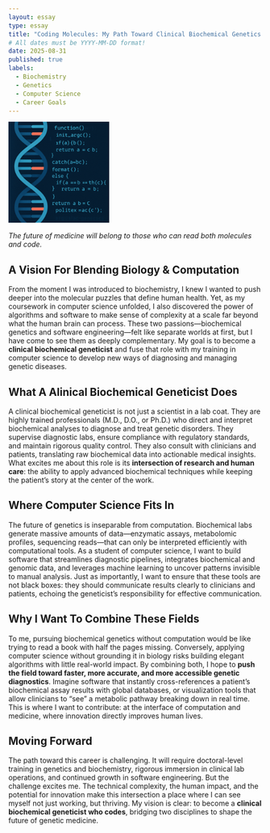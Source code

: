 ```yaml
---
layout: essay
type: essay
title: "Coding Molecules: My Path Toward Clinical Biochemical Genetics and Computer Science"
# All dates must be YYYY-MM-DD format!
date: 2025-08-31
published: true
labels:
  - Biochemistry
  - Genetics
  - Computer Science
  - Career Goals
---
```


<img width="200px" class="rounded float-start pe-4" src="../img/DNA:CodeImg.png">

*The future of medicine will belong to those who can read both molecules and code.*

## A Vision For Blending Biology & Computation

From the moment I was introduced to biochemistry, I knew I wanted to push deeper into the molecular puzzles that define human health. Yet, as my coursework in computer science unfolded, I also discovered the power of algorithms and software to make sense of complexity at a scale far beyond what the human brain can process. These two passions—biochemical genetics and software engineering—felt like separate worlds at first, but I have come to see them as deeply complementary. My goal is to become a **clinical biochemical geneticist** and fuse that role with my training in computer science to develop new ways of diagnosing and managing genetic diseases.  

## What A Alinical Biochemical Geneticist Does

A clinical biochemical geneticist is not just a scientist in a lab coat. They are highly trained professionals (M.D., D.O., or Ph.D.) who direct and interpret biochemical analyses to diagnose and treat genetic disorders. They supervise diagnostic labs, ensure compliance with regulatory standards, and maintain rigorous quality control. They also consult with clinicians and patients, translating raw biochemical data into actionable medical insights. What excites me about this role is its **intersection of research and human care**: the ability to apply advanced biochemical techniques while keeping the patient’s story at the center of the work.  

## Where Computer Science Fits In

The future of genetics is inseparable from computation. Biochemical labs generate massive amounts of data—enzymatic assays, metabolomic profiles, sequencing reads—that can only be interpreted efficiently with computational tools. As a student of computer science, I want to build software that streamlines diagnostic pipelines, integrates biochemical and genomic data, and leverages machine learning to uncover patterns invisible to manual analysis. Just as importantly, I want to ensure that these tools are not black boxes: they should communicate results clearly to clinicians and patients, echoing the geneticist’s responsibility for effective communication.  

## Why I Want To Combine These Fields

To me, pursuing biochemical genetics without computation would be like trying to read a book with half the pages missing. Conversely, applying computer science without grounding it in biology risks building elegant algorithms with little real-world impact. By combining both, I hope to **push the field toward faster, more accurate, and more accessible genetic diagnostics**. Imagine software that instantly cross-references a patient’s biochemical assay results with global databases, or visualization tools that allow clinicians to “see” a metabolic pathway breaking down in real time. This is where I want to contribute: at the interface of computation and medicine, where innovation directly improves human lives.  

## Moving Forward

The path toward this career is challenging. It will require doctoral-level training in genetics and biochemistry, rigorous immersion in clinical lab operations, and continued growth in software engineering. But the challenge excites me. The technical complexity, the human impact, and the potential for innovation make this intersection a place where I can see myself not just working, but thriving. My vision is clear: to become a **clinical biochemical geneticist who codes**, bridging two disciplines to shape the future of genetic medicine.  

